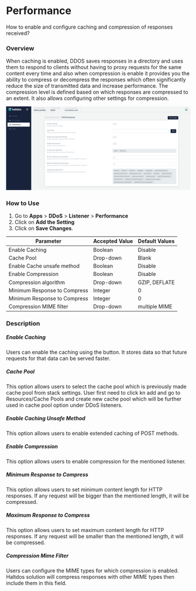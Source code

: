 # Performance
How to enable and configure caching and compression of responses received?

### Overview

When caching is enabled, DDOS saves responses in a directory and uses them to respond to clients without having to proxy requests for the same content every time and also when compression is enable it provides you the ability to compress or decompress the responses which often significantly reduce the size of transmitted data and increase performance. The compression level is defined based on which responses are compressed to an extent. It also allows configuring other settings for compression.




![performance](/img/ddos/v7/docs/performance.png)

### How to Use

1. Go to **Apps** > **DDoS** > **Listener** > **Performance**
2. Click on **Add the Setting**
3. Click on **Save Changes**.

| Parameter                    | Accepted Value | Default Values |
|------------------------------|----------------|----------------|
| Enable Caching               | Boolean        | Disable        |
| Cache Pool                   | Drop-down      | Blank          |
| Enable Cache unsafe method   | Boolean        | Disable        |
| Enable Compression           | Boolean        | Disable        |
| Compression algorithm        | Drop-down      | GZIP, DEFLATE  |
| Minimum Response to Compress | Integer        | 0              |
| Minimum Response to Compress | Integer        | 0              |
| Compression MIME filter      | Drop-down      | multiple MIME  |


### Description 

##### **Enable Caching**

Users can enable the caching using the button. It stores data so that future requests for that data can be served faster.

##### **Cache Pool**

This option allows users to select the cache pool which is previously made cache pool from stack settings. User first need to click kn add and go to Resources/Cache Pools and create new cache pool which will be further used in cache pool option under DDoS listeners.

##### **Enable Caching Unsafe Method**
This option allows users to enable extended caching of POST methods.

##### **Enable Compression**

This option allows users to enable compression for the mentioned listener.

##### **Minimum Response to Compress**
This option allows users to set minimum content length for HTTP responses. If any request will be bigger than the mentioned length, it will be compressed. 

##### **Maximum Response to Compress**
This option allows users to set maximum content length for HTTP responses. If any request will be smaller than the mentioned length, it will be compressed.

##### **Compression Mime Filter**

Users can configure the MIME types for which compression is enabled. Haltdos solution will compress responses with other MIME types then include them in this field.